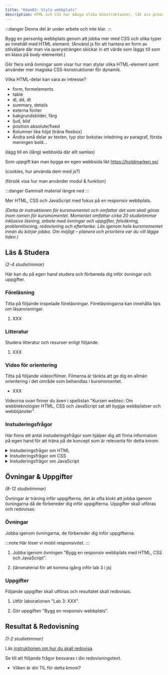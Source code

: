 ```yaml
---
title: "Kmom03: Styla webbplats" 
description: HTML och CSS har många olika konstruktioner, låt oss prova på några av dem.
---
```


:::danger
Denna del är under arbete och inte klar.
:::

Bygg en personlig webbplats genom att jobba mer med CSS och olika typer av innehåll med HTML element. (Använd js för att hantera en form av stilväljare där man via querysträngen skickar in ett värde som läggs till som en klass på body-elementet.)

Gör flera små övningar som visar hur man stylar olika HTML-element samt använder mer magiska CSS-konstruktioner för dynamik.

Vilka HTML-delar kan vara av intresse?

* form, formelements
* table
* dl, dd, dt
* summary, details
* externa fonter
* bakgrundsbilder, färg
* ljud, bild
* position absolute/fixed
* Kolumner lika höjd (träna flexbox)
* Ändra små delar av texten, typ stor bokstav inledning av paragraf, första meningen bold...

(lägg till en (lång) webbsida där allt samlas)

Som uppgift kan man bygga en egen webbsida likt https://hvildmarken.se/

(cookies, hur använda dem med js?)

(försök visa hur man använder modul & funktion)

:::danger
Gammalt material längre ned
:::

Mer HTML, CSS och JavaScript med fokus på en responsiv webbplats.

_(Detta är instruktionen för kursmomentet och omfattar det som skall göras inom ramen för kursmomentet. Momentet omfattar cirka 20 studietimmar inklusive läsning, arbete med övningar och uppgifter, felsökning, problemlösning, redovisning och eftertanke. Läs igenom hela kursmomentet innan du börjar jobba. Om möjligt – planera och prioritera var du vill lägga tiden.)_



## Läs & Studera

_(2-4 studietimmar)_

Här kan du på egen hand studera och förbereda dig inför övningar och uppgifter.




### Föreläsning

Titta på följande inspelade föreläsningar. Föreläsningarna kan innehålla tips om läsanvisningar.

1. XXX



### Litteratur

Studera litteratur och resurser enligt följande.

1. XXX



### Video för orientering

Titta på följande videor/filmer. Filmerna är tänkta att ge dig en allmän orientering i det område som behandlas i kursmomentet.

* XXX

Videorna ovan finner du även i spellistan "Kursen webtec: Om webbteknologier HTML, CSS och JavaScript sat att bygga webbplatser och webbtjänster".



### Instuderingsfrågor

Här finns ett antal instuderingsfrågor som hjälper dig att finna information på egen hand för att träna på de koncept som är relevanta för detta kmom.

<details>
<summary>Instuderingsfrågor om HTML</summary>

1. Vad står HTML för?

</details>

<details>
<summary>Instuderingsfrågor om CSS</summary>

1. Vad står CSS för?

</details>

<details>
<summary>Instuderingsfrågor om JavaScript</summary>

1. Ge en kort historik över programmeringsspråket JavaScript.

</details>



## Övningar & Uppgifter

_(8-12 studietimmar)_

Övningar är träning inför uppgifterna, det är ofta klokt att jobba igenom övningarna då de förbereder dig inför uppgifterna. Uppgifter skall utföras och redovisas.



### Övningar

Jobba igenom övningarna, de förbereder dig inför uppgifterna.

:::note
Här löser vi mobil responsivitet.
:::

1. Jobba igenom övningen "Bygg en responsiv webbplats med HTML, CSS och JavaScript".

1. (läromaterial för att komma igång inför lab 3 i js)



### Uppgifter

Följande uppgifter skall utföras och resultatet skall redovisas.

1. Utför laborationen "Lab 3: XXX".

1. Gör uppgiften "Bygg en responsiv webbplats".



## Resultat & Redovisning

_(1-2 studietimmar)_

Läs [instruktionen om hur du skall redovisa]().

Se till att följande frågor besvaras i din redovisningstext.

* Vilken är din TIL för detta kmom?

